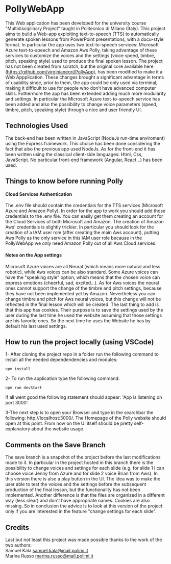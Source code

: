 # PollyWebApp

This Web application has been developed for the university course "Multidisciplinary Project" taught in Politecnico di Milano (Italy).
This project aims to build a Web-app exploiting text-to-speech (TTS) to automatically generate spoken lessons from PowerPoint presentations, with a docu-style format.
In particular the app uses two text-to-speech services: Microsoft Azure text-to-speech and Amazon Aws Polly, taking advantage of these services to customize the voices and the settings (voice speed, timbre, pitch, speaking style) used to produce the final spoken lesson.
The project has not been created from scratch, but the original core available here (https://github.com/virginianegri/PollyApp), has been modified to make it a Web Appplication. These changes brought a significant advantage in terms of usability since, prior to them, the app could be only used via terminal, making it difficult to use for people who don't have advanced computer skills. Futhermore the app has been extended adding much more modularity and settings. In particular the Microsoft Azure text-to-speech service has been added and also the possibility to change voice parameters (speed, timbre, pitch, speaking style) through a nice and user friendly UI.


## Technologies Used
The back-end has been written in JavaScript (NodeJs run-time enviroment) using the Express framework. This choice has been done considering the fact that also the previous app used NodeJs.
As for the front-end it has been written using the classical client-side languages: Html, Css, JavaScript. No particular front-end framework (Angular, React...) has been used.

## Things to know before running Polly

#### Cloud Services Authentication

The .env file should contain the credentials for the TTS services (Microsoft Azure and Amazon Polly). In order for the app to work you should add those credentials 
to the .env file. You can easily get them creating an account for the Cloud Services of both Microsoft and Amazon. The creation of Amazon Aws' credentials is slightly trickier. In particular you should look for the creation of a IAM user role (after creating the main Aws account), putting Aws Polly as the only service in this IAM user role because in the PollyWebApp we only need Amazon Polly out of all Aws Cloud services.

#### Notes on the App settings

Microsoft Azure voices are all Neural (which means more natural and less robotic), while Aws voices can be also standard. Some Azure voices can have the "speaking style" option, which means that the chosen voice can express emotions (cheerful, sad, excited...). 
As for Aws voices the neural ones cannot support the change of the timbre and pitch settings, because they have not been implemented yet by Amazon.
Nevertheless you can change timbre and pitch for Aws neural voices, but this change will not be reflected in the final lesson which will be created.
The last thing to add is that this app has cookies. Their purpose is to save the settings used by the user during the last time he used the website assuming that those settings are his favorite ones. So the next time he uses the Website he has by default his last used settings.

## How to run the project locally (using VSCode)
1- After cloning the project repo in a folder run the following command to install all the needed dependendencies and modules:
```
npm install
```
2- To run the application type the following command:
```
npm run devStart
```

If all went good the following statement should appear: 'App is listening on port 3000'.

3-The next step is to open your Browser and type in the searchbar the following: http://localhost:3000/.
The Homepage of the Polly website should open at this point. 
From now on the UI itself should be pretty self-explanatory about the website usage.

## Comments on the Save Branch
The save branch is a snapshot of the project before the last modifications made to it.
In particular in the project hosted in this branch there is the possibility to change voices and settings for each slide (e.g. for slide 1 i can choose voice Jenny from Azure and for slide 2 voice Brian from Aws). In this version there is also a play button in the UI. The idea was to make the user able to test the voices and the settings before the subsequent production of the final lesson, but the functionality has not been implemented. Another difference is that the files are organized in a different way (less clear) and don't have appropriate names. Cookies are also missing. So in conclusion the advice is to look at this version of the project only if you are interested in the feature "change settings for each slide".



## Credits
Last but not least this project was made possible thanks to the work of the two authors:\
Samuel Kala samuel.kala@mail.polimi.it\
Marina Russo marina.russo@mail.polimi.it





